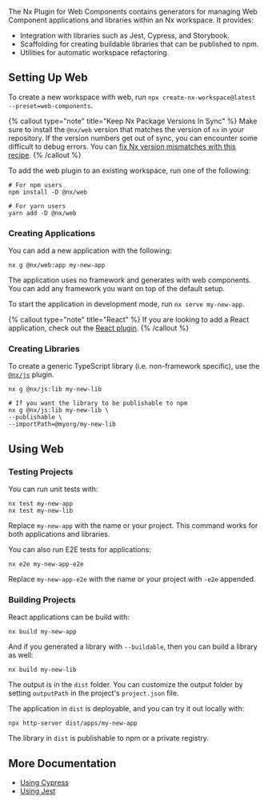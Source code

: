 The Nx Plugin for Web Components contains generators for managing Web Component applications and libraries within an Nx workspace. It provides:

- Integration with libraries such as Jest, Cypress, and Storybook.
- Scaffolding for creating buildable libraries that can be published to npm.
- Utilities for automatic workspace refactoring.

## Setting Up Web

To create a new workspace with web, run `npx create-nx-workspace@latest --preset=web-components`.

{% callout type="note" title="Keep Nx Package Versions In Sync" %}
Make sure to install the `@nx/web` version that matches the version of `nx` in your repository. If the version numbers get out of sync, you can encounter some difficult to debug errors. You can [fix Nx version mismatches with this recipe](/recipes/tips-n-tricks/keep-nx-versions-in-sync).
{% /callout %}

To add the web plugin to an existing workspace, run one of the following:

```shell
# For npm users
npm install -D @nx/web

# For yarn users
yarn add -D @nx/web
```

### Creating Applications

You can add a new application with the following:

```shell
nx g @nx/web:app my-new-app
```

The application uses no framework and generates with web components. You can add any framework you want on top of the default setup.

To start the application in development mode, run `nx serve my-new-app`.

{% callout type="note" title="React" %}
If you are looking to add a React application, check out the [React plugin](/nx-api/react).
{% /callout %}

### Creating Libraries

To create a generic TypeScript library (i.e. non-framework specific), use the [`@nx/js`](/nx-api/js) plugin.

```shell
nx g @nx/js:lib my-new-lib

# If you want the library to be publishable to npm
nx g @nx/js:lib my-new-lib \
--publishable \
--importPath=@myorg/my-new-lib
```

## Using Web

### Testing Projects

You can run unit tests with:

```shell
nx test my-new-app
nx test my-new-lib
```

Replace `my-new-app` with the name or your project. This command works for both applications and libraries.

You can also run E2E tests for applications:

```shell
nx e2e my-new-app-e2e
```

Replace `my-new-app-e2e` with the name or your project with `-e2e` appended.

### Building Projects

React applications can be build with:

```shell
nx build my-new-app
```

And if you generated a library with `--buildable`, then you can build a library as well:

```shell
nx build my-new-lib
```

The output is in the `dist` folder. You can customize the output folder by setting `outputPath` in the project's `project.json` file.

The application in `dist` is deployable, and you can try it out locally with:

```shell
npx http-server dist/apps/my-new-app
```

The library in `dist` is publishable to npm or a private registry.

## More Documentation

- [Using Cypress](/nx-api/cypress)
- [Using Jest](/nx-api/jest)
